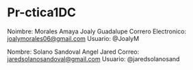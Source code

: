 # Pr-ctica1DC

Noimbre: Morales Amaya Joaly Guadalupe
Correro Electronico: joalymorales06@gmail.com
Usuario: @JoalyM

Nombre: Solano Sandoval Angel Jared 
Correo: jaredsolanosandoval@gmail.com
Usuario: @jaredsolanosand
